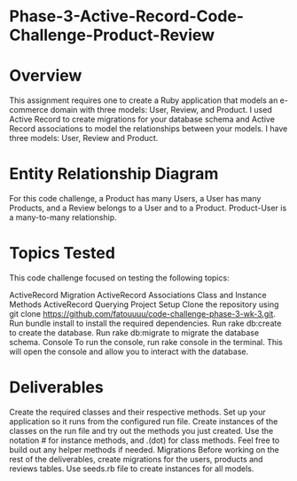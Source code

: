 # Phase-3-Active-Record-Code-Challenge-Product-Review

# Overview
This assignment requires one to create a Ruby application that models an e-commerce domain with three models: User, Review, and Product. I used Active Record to create migrations for your database schema and Active Record associations to model the relationships between your models. I have three models: User, Review and Product.

# Entity Relationship Diagram
For this code challenge, a Product has many Users, a User has many Products, and a Review belongs to a User and to a Product. Product-User is a many-to-many relationship.

# Topics Tested
This code challenge focused on testing the following topics:

ActiveRecord Migration
ActiveRecord Associations
Class and Instance Methods
ActiveRecord Querying
Project Setup
Clone the repository using git clone https://github.com/fatouuuu/code-challenge-phase-3-wk-3.git.
Run bundle install to install the required dependencies.
Run rake db:create to create the database.
Run rake db:migrate to migrate the database schema.
Console
To run the console, run rake console in the terminal. This will open the console and allow you to interact with the database.

# Deliverables
Create the required classes and their respective methods.
Set up your application so it runs from the configured run file.
Create instances of the classes on the run file and try out the methods you just created.
Use the notation # for instance methods, and .(dot) for class methods.
Feel free to build out any helper methods if needed.
Migrations
Before working on the rest of the deliverables, create migrations for the users, products and reviews tables. Use seeds.rb file to create instances for all models.




